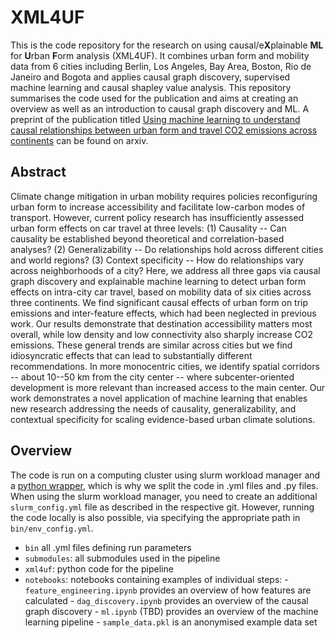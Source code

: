 
# XML4UF
This is the code repository for the research on using causal/e**X**plainable **ML** for **U**rban **F**orm analysis (XML4UF). It combines urban form and mobility data from 6 cities including Berlin, Los Angeles, Bay Area, Boston, Rio de Janeiro and Bogota and applies causal graph discovery, supervised machine learning and causal shapley value analysis. This repository summarises the code used for the publication and aims at creating an overview as well as an introduction to causal graph discovery and ML. A preprint of the publication titled [Using machine learning to understand causal relationships between urban form and travel CO2 emissions across continents](https://arxiv.org/abs/2308.16599) can be found on arxiv.

## Abstract
Climate change mitigation in urban mobility requires policies reconfiguring urban form to increase accessibility and facilitate low-carbon modes of transport. However, current policy research has insufficiently assessed urban form effects on car travel at three levels: (1) Causality -- Can causality be established beyond theoretical and correlation-based analyses? (2) Generalizability -- Do relationships hold across different cities and world regions? (3) Context specificity -- How do relationships vary across neighborhoods of a city? Here, we address all three gaps via causal graph discovery and explainable machine learning to detect urban form effects on intra-city car travel, based on mobility data of six cities across three continents. We find significant causal effects of urban form on trip emissions and inter-feature effects, which had been neglected in previous work. Our results demonstrate that destination accessibility matters most overall, while low density and low connectivity also sharply increase CO2 emissions. These general trends are similar across cities but we find idiosyncratic effects that can lead to substantially different recommendations. In more monocentric cities, we identify spatial corridors -- about 10--50 km from the city center -- where subcenter-oriented development is more relevant than increased access to the main center. Our work demonstrates a novel application of machine learning that enables new research addressing the needs of causality, generalizability, and contextual specificity for scaling evidence-based urban climate solutions.

## Overview
The code is run on a computing cluster using slurm workload manager and a [python wrapper](https://github.com/ai4up/slurm-pipeline), which is why we split the code in .yml files and .py files. When using the slurm workload manager, you need to create an additional `slurm_config.yml` file as described in the respective git. However, running the code locally is also possible, via specifying the appropriate path in `bin/env_config.yml`. 

 - `bin` all .yml files defining run parameters
 - `submodules`: all submodules used in the pipeline
 - `xml4uf`: python code for the pipeline
  - `notebooks`: notebooks containing examples of individual steps:
		 - `feature_engineering.ipynb` provides an overview of how features are calculated
		 - `dag_discovery.ipynb` provides an overview of the causal graph discovery
		 - `ml.ipynb` (TBD) provides an overview of the machine learning pipeline 
		 - `sample_data.pkl` is an anonymised example data set 






 
